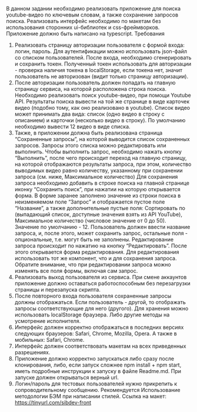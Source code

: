 В данном задании необходимо реализовать приложение для поиска
youtube-видео по ключевым словам, а также сохранение запросов
поиска.
Реализовать интерфейс необходимо по макетам без использования
сторонних ui-библиотек и css-фреймворков.
Приложение должно быть написано на typescript.
Требования
1. Реализовать страницу авторизации пользователя с формой входа:
логин, пароль. Для аутентификации можно использовать
json-файл со списком пользователей. После входа, необходимо
сгенерировать и сохранить токен. Полученный токен
использовать для авторизации - проверка наличия токена в
localStorage, если токена нет, значит пользователь не
авторизован (видит только страницу авторизации).
2. После авторизации пользователь должен попадать на главную
страницу сервиса, на которой расположена строка поиска.
Необходимо реализовать поиск youtube-видео, при помощи
Youtube API. Результаты поиска вывести на той же странице в
виде карточек видео (подобно тому, как оно реализовано в
youtube). Список видео может принимать два вида: список (одно
видео в строку с описанием) и карточки (несколько видео в
строку). По умолчанию необходимо вывести 12 видео в виде
списка.
3. Также, в приложении должна быть реализована страница
“Сохраненные запросы”, на которой выводится список
сохраненных запросов. Запросы этого списка можно
редактировать или выполнить.
Чтобы выполнить запрос, необходимо нажать кнопку “Выполнить”,
после чего происходит переход на главную страницу, на которой
отображаются результаты запроса, при этом, количество
выводимых видео равно количеству, указанному при сохранении
запроса (см. ниже, Максимальное количество)
Для сохранения запроса необходимо добавить в строке поиска на
главной странице иконку “Сохранить поиск”, при нажатии на
которую открывается форма.
В форме заранее заполнено значение из строки поиска в
неизменяемом поле “Запрос” и отображается пустое поле
“Название”, а также дополнительные пустые поля: Сортировать
по (выпадающий список, доступные значения взять из API
YouTube), Максимальное количество (числовое значение от 0 до
50). Значение по умолчанию - 12.
Пользователь должен ввести название запроса, и, после этого,
может сохранить запрос, остальные поля - опциональные, т.е.
могут быть не заполнены.
Редактирование запроса происходит по нажатию на кнопку
“Редактировать”. После этого открывается форма
редактирования. Для редактирования использовать тот же
компонент, что и для сохранения запроса. Обратите внимание,
что при редактировании запроса можно изменять все поля формы,
включая сам запрос.
4. Реализовать выход пользователя из сервиса. При смене
аккаунтов приложение должно оставаться работоспособным без
перезагрузки страницы и перезапуска скрипта.
5. После повторного входа пользователя сохраненные запросы
должны отображаться. Если пользователь - другой, то
отображать запросы соответствующие для него (другого). Для
хранения можно использовать localStorage браузера. Либо
другие методы на усмотрение исполнителя.
6. Интерфейс должен корректно отображаться в последних версиях
следующих браузеров: Safari, Chrome, Mozilla, Opera. А также
в мобильных: Safari, Chrome.
7. Интерфейс должен соответствовать макетам на всех приведенных
разрешениях.
8. Приложение должно корректно запускаться либо сразу после
клонирования, либо, если запуск сложнее npm install + npm
start, иметь подробные инструкции к запуску в файле
Readme.md. При запуске должен открываться верный url.
9. Логин/пароль для тестовых пользователей нужно прикрепить к
сопроводительному сообщению.
Рекомендуется
Использование методологии БЭМ при написании стилей.
Ссылка на макет: https://tinyurl.com/sibdev-front
